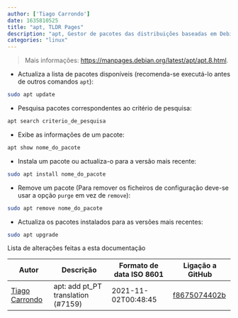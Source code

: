 ```yaml
---
author: ['Tiago Carrondo']
date: 1635810525
title: "apt, TLDR Pages"
description: "apt, Gestor de pacotes das distribuições baseadas em Debian."
categories: "linux"
---
```

> Mais informações: <https://manpages.debian.org/latest/apt/apt.8.html>.

- Actualiza a lista de pacotes disponíveis (recomenda-se executá-lo antes de outros comandos `apt`):

```bash
sudo apt update
```

- Pesquisa pacotes correspondentes ao critério de pesquisa:

```bash
apt search criterio_de_pesquisa
```

- Exibe as informações de um pacote:

```bash
apt show nome_do_pacote
```

- Instala um pacote ou actualiza-o para a versão mais recente:

```bash
sudo apt install nome_do_pacote
```

- Remove um pacote (Para remover os ficheiros de configuração deve-se usar a opção `purge` em vez de `remove`):

```bash
sudo apt remove nome_do_pacote
```

- Actualiza os pacotes instalados para as versões mais recentes:

```bash
sudo apt upgrade
```
Lista de alterações feitas a esta documentação


Autor | Descrição | Formato de data ISO 8601 | Ligação a GitHub
------|-----|-----|-----
[Tiago Carrondo](mailto:2323546+tcarrondo@users.noreply.github.com) | apt: add pt_PT translation (#7159) | 2021-11-02T00:48:45 | [f8675074402b](https://github.com/tldr-pages/tldr/commit/f8675074402b90d0726f01a5853b4dad383acd20)


